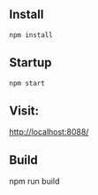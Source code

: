 
## Install
```bash
npm install
```

## Startup
```bash
npm start
```

## Visit:
[http://localhost:8088/](http://localhost:8088/)

## Build
npm run build
